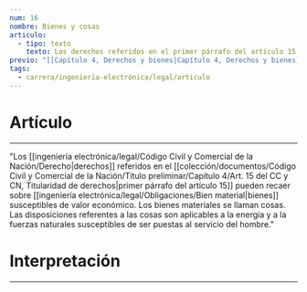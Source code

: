 ```yaml
---
num: 16
nombre: Bienes y cosas
articulo:
  - tipo: texto
    texto: Los derechos referidos en el primer párrafo del artículo 15 pueden recaer sobre bienes susceptibles de valor económico. Los bienes materiales se llaman cosas. Las disposiciones referentes a las cosas son aplicables a la energía y a la fuerzas naturales susceptibles de ser puestas al servicio del hombre.
previo: "[[Capítulo 4, Derechos y bienes|Capítulo 4, Derechos y bienes]]"
tags:
  - carrera/ingeniería-electrónica/legal/articulo
---
```

# Artículo
---
"Los [[ingeniería electrónica/legal/Código Civil y Comercial de la Nación/Derecho|derechos]] referidos en el [[colección/documentos/Código Civil y Comercial de la Nación/Título preliminar/Capítulo 4/Art. 15 del CC y CN, Titularidad de derechos|primer párrafo del artículo 15]] pueden recaer sobre [[ingeniería electrónica/legal/Obligaciones/Bien material|bienes]] susceptibles de valor económico. Los bienes materiales se llaman cosas. Las disposiciones referentes a las cosas son aplicables a la energía y a la fuerzas naturales susceptibles de ser puestas al servicio del hombre."

# Interpretación
---
